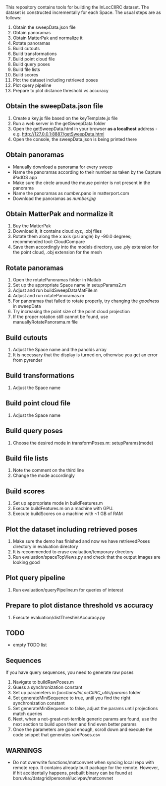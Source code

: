 This repository contains tools for building the InLocCIIRC dataset.
The dataset is constructed incrementally for each Space.
The usual steps are as follows:

1. Obtain the sweepData.json file
2. Obtain panoramas
3. Obtain MatterPak and normalize it
4. Rotate panoramas
5. Build cutouts
6. Build transformations
7. Build point cloud file
8. Build query poses
9. Build file lists
10. Build scores
11. Plot the dataset including retrieved poses
12. Plot query pipeline
13. Prepare to plot distance threshold vs accuracy

## Obtain the sweepData.json file
1. Create a key.js file based on the keyTemplate.js file
2. Run a web server in the getSweepData folder
3. Open the getSweepData.html in your browser **as a localhost** address - e.g. http://127.0.0.1:8887/getSweepData.html
4. Open the console, the sweepData.json is being printed there

## Obtain panoramas
* Manually download a panorama for every sweep
* Name the panoramas according to their number as taken by the Capture iPadOS app
* Make sure the circle around the mouse pointer is not present in the panorama
* Name the panoramas as *number*.pano in matterport.com
* Download the panoramas as *number.jpg*

## Obtain MatterPak and normalize it
1. Buy the MatterPak
2. Download it, it contains cloud.xyz, .obj files
3. Rotate them along the x axis (psi angle) by -90.0 degrees; recommended tool: CloudCompare
4. Save them accordingly into the models directory, use .ply extension for the point cloud, .obj extension for the mesh

## Rotate panoramas
1. Open the rotatePanoramas folder in Matlab
2. Set up the appropriate Space name in setupParams2.m
3. Adjust and run buildSweepDataMatFile.m
4. Adjust and run rotatePanoramas.m
5. For panoramas that failed to rotate properly, try changing the *goodness* in sweepData
6. Try increasing the point size of the point cloud projection
7. If the proper rotation still cannot be found, use manuallyRotatePanorama.m file

## Build cutouts
1. Adjust the Space name and the panoIds array
2. It is necessary that the display is turned on, otherwise you get an error from pyrender

## Build transformations
1. Adjust the Space name

## Build point cloud file
1. Adjust the Space name

## Build query poses
1. Choose the desired mode in transformPoses.m: setupParams(mode)

## Build file lists
1. Note the comment on the third line
2. Change the mode accordingly

## Build scores
1. Set up appropriate mode in buildFeatures.m
2. Execute buildFeatures.m on a machine with GPU.
3. Execute buildScores on a machine with ~1 GB of RAM

## Plot the dataset including retrieved poses 
1. Make sure the demo has finished and now we have retrievedPoses directory in evaluation directory
2. It is recommended to erase evaluation/temporary directory
3. Run evaluation/spaceTopViews.py and check that the output images are looking good

## Plot query pipeline
1. Run evaluation/queryPipeline.m for queries of interest

## Prepare to plot distance threshold vs accuracy
1. Execute evaluation/distThreshVsAccuracy.py

## TODO
* empty TODO list

## Sequences
If you have query sequences, you need to generate raw poses

1. Navigate to buildRawPoses.m
2. Guess a synchronization constant
3. Set up parameters in *functions/InLocCIIRC_utils/params* folder
4. Set generateMiniSequence to true, until you find the right synchronization constant
5. Set generateMiniSequence to false, adjust the params until projections match queries
6. Next, when a not-great-not-terrible generic params are found, use the next section to build upon them and find even better params
7. Once the parameters are good enough, scroll down and execute the code snippet that generates rawPoses.csv

## WARNINGS
* Do not overwrite functions/matconvnet when syncing local repo with remote repo. It contains already built package for the remote. However, if hit accidentally happens, prebuilt binary can be found at boruvka:/datagrid/personal/lucivpav/matconvnet